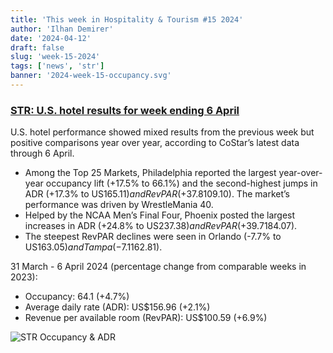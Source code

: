 ```yaml
---
title: 'This week in Hospitality & Tourism #15 2024'
author: 'Ilhan Demirer'
date: '2024-04-12'
draft: false
slug: 'week-15-2024'
tags: ['news', 'str']
banner: '2024-week-15-occupancy.svg'
---
```


### [STR: U.S. hotel results for week ending 6 April](https://str.com/press-release/us-hotel-results-week-ending-6-april)

U.S. hotel performance showed mixed results from the previous week but positive comparisons year over year, according to CoStar’s latest data through 6 April.

- Among the Top 25 Markets, Philadelphia reported the largest year-over-year occupancy lift (+17.5% to 66.1%) and the second-highest jumps in ADR (+17.3% to US$165.11) and RevPAR (+37.8% to US$109.10). The market’s performance was driven by WrestleMania 40.
- Helped by the NCAA Men’s Final Four, Phoenix posted the largest increases in ADR (+24.8% to US$237.38) and RevPAR (+39.7% to US$184.07).
- The steepest RevPAR declines were seen in Orlando (-7.7% to US$163.05) and Tampa (-7.1% to US$162.81).

31 March - 6 April 2024 (percentage change from comparable weeks in 2023):

- Occupancy: 64.1 (+4.7%)
- Average daily rate (ADR): US$156.96 (+2.1%)
- Revenue per available room (RevPAR): US$100.59 (+6.9%)

![STR Occupancy & ADR](/images/blogimages/2024-week-15-occupancy.svg)

